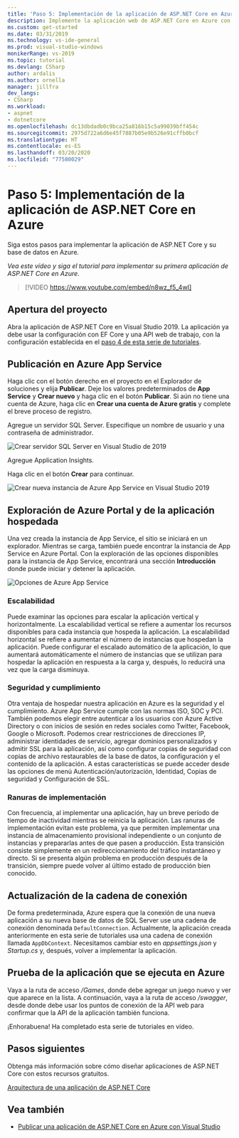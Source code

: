 ```yaml
---
title: 'Paso 5: Implementación de la aplicación de ASP.NET Core en Azure'
description: Implemente la aplicación web de ASP.NET Core en Azure con este tutorial en vídeo y con instrucciones detalladas.
ms.custom: get-started
ms.date: 03/31/2019
ms.technology: vs-ide-general
ms.prod: visual-studio-windows
monikerRange: vs-2019
ms.topic: tutorial
ms.devlang: CSharp
author: ardalis
ms.author: ornella
manager: jillfra
dev_langs:
- CSharp
ms.workload:
- aspnet
- dotnetcore
ms.openlocfilehash: dc13dbdadb0c9bca25a816b15c5a99039bff454c
ms.sourcegitcommit: 2975d722a6d6e45f7887b05e9b526e91cffb0bcf
ms.translationtype: HT
ms.contentlocale: es-ES
ms.lasthandoff: 03/20/2020
ms.locfileid: "77580029"
---
```

# <a name="step-5-deploy-your-aspnet-core-app-to-azure"></a>Paso 5: Implementación de la aplicación de ASP.NET Core en Azure

Siga estos pasos para implementar la aplicación de ASP.NET Core y su base de datos en Azure.

_Vea este vídeo y siga el tutorial para implementar su primera aplicación de ASP.NET Core en Azure_.

> [!VIDEO https://www.youtube.com/embed/n8wz_f5_4wI]

## <a name="open-your-project"></a>Apertura del proyecto

Abra la aplicación de ASP.NET Core en Visual Studio 2019. La aplicación ya debe usar la configuración con EF Core y una API web de trabajo, con la configuración establecida en el [paso 4 de esta serie de tutoriales](tutorial-aspnet-core-ef-step-04.md).

## <a name="publish-to-azure-app-service"></a>Publicación en Azure App Service

Haga clic con el botón derecho en el proyecto en el Explorador de soluciones y elija **Publicar**. Deje los valores predeterminados de **App Service** y **Crear nuevo** y haga clic en el botón **Publicar**. Si aún no tiene una cuenta de Azure, haga clic en **Crear una cuenta de Azure gratis** y complete el breve proceso de registro.

Agregue un servidor SQL Server. Especifique un nombre de usuario y una contraseña de administrador.

![Crear servidor SQL Server en Visual Studio de 2019](media/vs-2019/vs2019-azure-sql-server.png)

Agregue Application Insights.

Haga clic en el botón **Crear** para continuar.

![Crear nueva instancia de Azure App Service en Visual Studio 2019](media/vs-2019/vs2019-azure-create-new-app-service.png)

## <a name="exploring-the-azure-portal-and-your-hosted-app"></a>Exploración de Azure Portal y de la aplicación hospedada

Una vez creada la instancia de App Service, el sitio se iniciará en un explorador. Mientras se carga, también puede encontrar la instancia de App Service en Azure Portal. Con la exploración de las opciones disponibles para la instancia de App Service, encontrará una sección **Introducción** donde puede iniciar y detener la aplicación.

![Opciones de Azure App Service](media/vs-2019/vs2019-azure-app-service-menu-options.png)

### <a name="scalability"></a>Escalabilidad

Puede examinar las opciones para escalar la aplicación vertical y horizontalmente. La escalabilidad vertical se refiere a aumentar los recursos disponibles para cada instancia que hospeda la aplicación. La escalabilidad horizontal se refiere a aumentar el número de instancias que hospedan la aplicación. Puede configurar el escalado automático de la aplicación, lo que aumentará automáticamente el número de instancias que se utilizan para hospedar la aplicación en respuesta a la carga y, después, lo reducirá una vez que la carga disminuya.

### <a name="security-and-compliance"></a>Seguridad y cumplimiento

Otra ventaja de hospedar nuestra aplicación en Azure es la seguridad y el cumplimiento. Azure App Service cumple con las normas ISO, SOC y PCI. También podemos elegir entre autenticar a los usuarios con Azure Active Directory o con inicios de sesión en redes sociales como Twitter, Facebook, Google o Microsoft. Podemos crear restricciones de direcciones IP, administrar identidades de servicio, agregar dominios personalizados y admitir SSL para la aplicación, así como configurar copias de seguridad con copias de archivo restaurables de la base de datos, la configuración y el contenido de la aplicación. A estas características se puede acceder desde las opciones de menú Autenticación/autorización, Identidad, Copias de seguridad y Configuración de SSL.

### <a name="deployment-slots"></a>Ranuras de implementación

Con frecuencia, al implementar una aplicación, hay un breve período de tiempo de inactividad mientras se reinicia la aplicación. Las ranuras de implementación evitan este problema, ya que permiten implementar una instancia de almacenamiento provisional independiente o un conjunto de instancias y prepararlas antes de que pasen a producción. Esta transición consiste simplemente en un redireccionamiento del tráfico instantáneo y directo. Si se presenta algún problema en producción después de la transición, siempre puede volver al último estado de producción bien conocido.

## <a name="update-connection-string"></a>Actualización de la cadena de conexión

De forma predeterminada, Azure espera que la conexión de una nueva aplicación a su nueva base de datos de SQL Server use una cadena de conexión denominada `DefaultConnection`. Actualmente, la aplicación creada anteriormente en esta serie de tutoriales usa una cadena de conexión llamada `AppDbContext`. Necesitamos cambiar esto en *appsettings.json* y *Startup.cs* y, después, volver a implementar la aplicación.

## <a name="test-the-app-running-in-azure"></a>Prueba de la aplicación que se ejecuta en Azure

Vaya a la ruta de acceso */Games*, donde debe agregar un juego nuevo y ver que aparece en la lista. A continuación, vaya a la ruta de acceso */swagger*, desde donde debe usar los puntos de conexión de la API web para confirmar que la API de la aplicación también funciona.

¡Enhorabuena! Ha completado esta serie de tutoriales en vídeo.

## <a name="next-steps"></a>Pasos siguientes

Obtenga más información sobre cómo diseñar aplicaciones de ASP.NET Core con estos recursos gratuitos.

[Arquitectura de una aplicación de ASP.NET Core](https://dotnet.microsoft.com/learn/web/aspnet-architecture)

## <a name="see-also"></a>Vea también

- [Publicar una aplicación de ASP.NET Core en Azure con Visual Studio](/aspnet/core/tutorials/publish-to-azure-webapp-using-vs?view=aspnetcore-2.2)